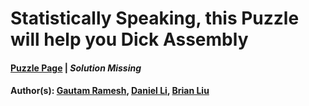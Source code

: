 # Statistically Speaking, this Puzzle will help you Dick Assembly

#### [Puzzle Page](https://dickassembly.herokuapp.com/) | *Solution Missing*
#### Author(s): [Gautam Ramesh](../../../../search.html?q=Gautam+Ramesh), [Daniel Li](../../../../search.html?q=Daniel+Li), [Brian Liu](../../../../search.html?q=Brian+Liu)

